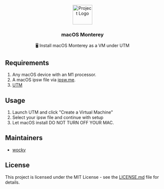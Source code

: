 <p align="center"><img src="https://upload.wikimedia.org/wikipedia/commons/thumb/1/1b/Apple_logo_grey.svg/1724px-Apple_logo_grey.svg.png" height="64" alt="Project Logo"></p>
<h3 align="center">macOS Monterey</h3>
<p align="center">🖥 Install macOS Monterey as a VM under UTM</p>

## Requirements

1. Any macOS device with an M1 processor.
2. A macOS ipsw file via [ipsw.me](https://ipsw.me/product/Mac).
3. [UTM](https://mac.getutm.app)

## Usage

1. Launch UTM and click "Create a Virtual Machine"
2. Select your ipsw file and continue with setup
3. Let macOS install DO NOT TURN OFF YOUR MAC.

## Maintainers

* [wocky](https://github.com/Pxzlzzz)

## License

This project is licensed under the MIT License - see the [LICENSE.md](LICENSE.md) file for details.
